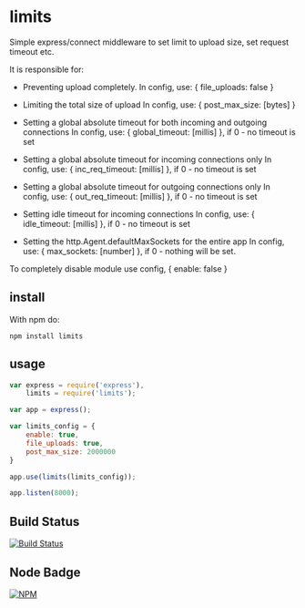 limits
=======

Simple express/connect middleware to set limit to upload size, set request timeout etc.

It is responsible for:

* Preventing upload completely.
  In config, use: { file_uploads: false }

* Limiting the total size of upload
  In config, use: { post_max_size: [bytes] }

* Setting a global absolute timeout for both incoming and outgoing connections
  In config, use: { global_timeout: [millis] }, if 0  - no timeout is set

* Setting a global absolute timeout for incoming connections only
  In config, use: { inc_req_timeout: [millis] }, if 0  - no timeout is set

* Setting a global absolute timeout for outgoing connections only
  In config, use: { out_req_timeout: [millis] }, if 0  - no timeout is set

* Setting idle timeout for incoming connections
  In config, use: { idle_timeout: [millis] }, if 0  - no timeout is set

* Setting the http.Agent.defaultMaxSockets for the entire app
  In config, use: { max_sockets: [number] }, if 0  - nothing will be set.

To completely disable module use config, { enable: false }

install
-------
With npm do:

`npm install limits`

usage
-----

```javascript
var express = require('express'),
    limits = require('limits');

var app = express();

var limits_config = {
    enable: true,
    file_uploads: true,
    post_max_size: 2000000
}

app.use(limits(limits_config));

app.listen(8000);
```
Build Status
------------

[![Build Status](https://secure.travis-ci.org/yahoo/node-limits.png?branch=master)](http://travis-ci.org/yahoo/node-limits)

Node Badge
----------

[![NPM](https://nodei.co/npm/limits.png)](https://nodei.co/npm/limits/)
